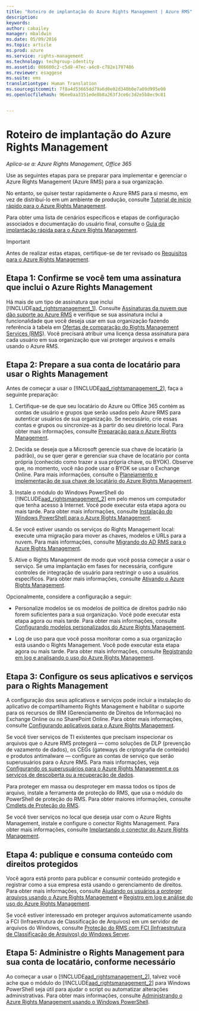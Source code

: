 ```yaml
---
title: "Roteiro de implantação do Azure Rights Management | Azure RMS"
description: 
keywords: 
author: cabailey
manager: mbaldwin
ms.date: 05/09/2016
ms.topic: article
ms.prod: azure
ms.service: rights-management
ms.technology: techgroup-identity
ms.assetid: 086600c2-c5d8-47ec-a4c0-c782e1797486
ms.reviewer: esaggese
ms.suite: ems
translationtype: Human Translation
ms.sourcegitcommit: 7f8a4d53665dd79a6d0e02d340b0e7a09d995e00
ms.openlocfilehash: 96ee0aa3151ede8b8a263f3ce6c3d2e5b8ec9c81


---
```


# Roteiro de implantação do Azure Rights Management

*Aplica-se a: Azure Rights Management, Office 365*

Use as seguintes etapas para se preparar para implementar e gerenciar o Azure Rights Management (Azure RMS) para a sua organização.

No entanto, se quiser testar rapidamente o Azure RMS para si mesmo, em vez de distribuí-lo em um ambiente de produção, consulte [Tutorial de início rápido para o Azure Rights Management](../get-started/quick-start-tutorial.md).

Para obter uma lista de cenários específicos e etapas de configuração associados e documentação do usuário final, consulte o [Guia de implantação rápida para o Azure Rights Management](../get-started/rapid-deployment-guide.md).

> [!IMPORTANT]
> Antes de realizar estas etapas, certifique-se de ter revisado os [Requisitos para o Azure Rights Management](../get-started/requirements-azure-rms.md).

## Etapa 1: Confirme se você tem uma assinatura que inclui o Azure Rights Management
Há mais de um tipo de assinatura que inclui [!INCLUDE[aad_rightsmanagement_1](../includes/aad_rightsmanagement_1_md.md)]. Consulte [Assinaturas da nuvem que dão suporte ao Azure RMS](../get-started/requirements-subscriptions.md) e verifique se sua assinatura inclui a funcionalidade que você deseja usar em sua organização fazendo referência à tabela em [Ofertas de comparação do Rights Management Services (RMS)](https://technet.microsoft.com/dn858608). Você precisará atribuir uma licença dessa assinatura para cada usuário em sua organização que vai proteger arquivos e emails usando o Azure RMS.

## Etapa 2: Prepare a sua conta de locatário para usar o Rights Management
Antes de começar a usar o [!INCLUDE[aad_rightsmanagement_2](../includes/aad_rightsmanagement_2_md.md)], faça a seguinte preparação:

1.  Certifique-se de que seu locatário do Azure ou Office 365 contém as contas de usuário e grupos que serão usados pelo Azure RMS para autenticar usuários de sua organização. Se necessário, crie essas contas e grupos ou sincronize-as à partir do seu diretório local. Para obter mais informações, consulte [Preparação para o Azure Rights Management](prepare.md).

2.  Decida se deseja que a Microsoft gerencie sua chave de locatário (a padrão), ou se quer gerar e gerenciar sua chave de locatário por conta própria (conhecido como trazer a sua própria chave, ou BYOK). Observe que, no momento, você não pode usar o BYOK se usar o Exchange Online. Para mais informações, consulte o [Planejamento e implementação de sua chave de locatário do Azure Rights Management](plan-implement-tenant-key.md).

3.  Instale o módulo do Windows PowerShell do [!INCLUDE[aad_rightsmanagement_2](../includes/aad_rightsmanagement_2_md.md)] em pelo menos um computador que tenha acesso à Internet. Você pode executar esta etapa agora ou mais tarde. Para obter mais informações, consulte [Instalação do Windows PowerShell para o Azure Rights Management](../deploy-use/install-powershell.md).

4.  Se você estiver usando os serviços do Rights Management local: execute uma migração para mover as chaves, modelos e URLs para a nuvem. Para mais informações, consulte [Migrando do AD RMS para o Azure Rights Management](migrate-from-ad-rms-to-azure-rms.md).

5.  Ative o Rights Management de modo que você possa começar a usar o serviço. Se uma implantação em fases for necessária, configure controles de integração de usuário para restringir o uso a usuários específicos. Para obter mais informações, consulte [Ativando o Azure Rights Management](../deploy-use/activate-service.md).

Opcionalmente, considere a configuração a seguir:

-   Personalize modelos se os modelos de política de direitos padrão não forem suficientes para a sua organização. Você pode executar esta etapa agora ou mais tarde. Para obter mais informações, consulte [Configurando modelos personalizados do Azure Rights Management](../deploy-use/configure-custom-templates.md).

-   Log de uso para que você possa monitorar como a sua organização está usando o Rights Management. Você pode executar esta etapa agora ou mais tarde. Para obter mais informações, consulte [Registrando em log e analisando o uso do Azure Rights Management](../deploy-use/log-analyze-usage.md).

## Etapa 3: Configure os seus aplicativos e serviços para o Rights Management
A configuração dos seus aplicativos e serviços pode incluir a instalação do aplicativo de compartilhamento Rights Management e habilitar o suporte para os recursos de IRM (Gerenciamento de Direitos de Informação) no Exchange Online ou no SharePoint Online. Para obter mais informações, consulte [Configurando aplicativos para o Azure Rights Management](../deploy-use/configure-applications.md).

Se você tiver serviços de TI existentes que precisam inspecionar os arquivos que o Azure RMS protegerá — como soluções de DLP (prevenção de vazamento de dados), os CEGs (gateways de criptografia de conteúdo) e produtos antimalware — configure as contas de serviço que serão superusuários para o Azure RMS. Para mais informações, veja [Configurando os superusuários para o Azure Rights Management e os serviços de descoberta ou a recuperação de dados](../deploy-use/configure-super-users.md).

Para proteger em massa ou desproteger em massa todos os tipos de arquivo, instale a ferramenta de proteção do RMS, que usa o módulo do PowerShell de proteção do RMS. Para obter maiores informações, consulte [Cmdlets de Proteção do RMS](https://msdn.microsoft.com/library/mt433195.aspx).

Se você tiver serviços no local que deseja usar com o Azure Rights Management, instale e configure o conector Rights Management. Para obter mais informações, consulte [Implantando o conector do Azure Rights Management](../deploy-use/deploy-rms-connector.md).

## Etapa 4: publique e consuma conteúdo com direitos protegidos
Você agora está pronto para publicar e consumir conteúdo protegido e registrar como a sua empresa está usando o gerenciamento de direitos. Para obter mais informações, consulte [Ajudando os usuários a proteger arquivos usando o Azure Rights Management](../deploy-use/help-users.md) e [Registro em log e análise do uso do Azure Rights Management](../deploy-use/log-analyze-usage.md).

Se você estiver interessado em proteger arquivos automaticamente usando a FCI (Infraestrutura de Classificação de Arquivos) em um servidor de arquivos do Windows, consulte [Proteção do RMS com FCI (Infraestrutura de Classificação de Arquivos) do Windows Server](../rms-client/configure-fci.md).

## Etapa 5: Administre o Rights Management para sua conta de locatário, conforme necessário
Ao começar a usar o [!INCLUDE[aad_rightsmanagement_2](../includes/aad_rightsmanagement_2_md.md)], talvez você ache que o módulo do [!INCLUDE[aad_rightsmanagement_2](../includes/aad_rightsmanagement_2_md.md)] para Windows PowerShell seja útil para ajudar o script ou automatizar alterações administrativas. Para obter mais informações, consulte [Administrando o Azure Rights Management usando o Windows PowerShell](../deploy-use/administer-powershell.md).





<!--HONumber=Jun16_HO4-->


